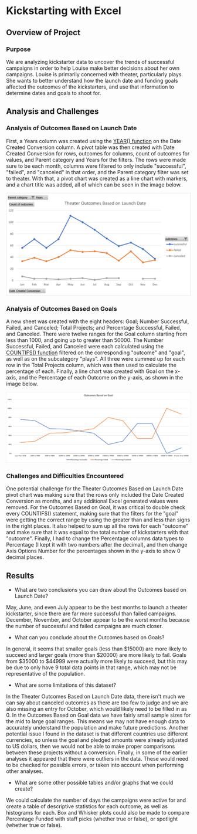 # Kickstarting with Excel

## Overview of Project

### Purpose

We are analyzing kickstarter data to uncover the trends of successful campaigns in order to help Louise make better decisions about her own campaigns. Louise is primarily concerned with theater, particularly plays. She wants to better understand how the launch date and funding goals affected the outcomes of the kickstarters, and use that information to determine dates and goals to shoot for. 

## Analysis and Challenges

### Analysis of Outcomes Based on Launch Date

First, a Years column was created using the [YEAR() function](https://support.microsoft.com/en-us/office/year-function-c64f017a-1354-490d-981f-578e8ec8d3b9) on the Date Created Conversion column. A pivot table was then created with Date Created Conversion for rows, outcomes for columns, count of outcomes for values, and Parent category and Years for the filters. The rows were made sure to be each month, columns were filtered to only include "successful", "failed", and "canceled" in that order, and the Parent category filter was set to theater. With that, a pivot chart was created as a line chart with markers, and a chart title was added, all of which can be seen in the image below. 

![Theater Outcomes vs Launch](resources/Theater_Outcomes_vs_Launch.png)

### Analysis of Outcomes Based on Goals

A new sheet was created with the eight headers: Goal; Number Successful, Failed, and Canceled; Total Projects; and Percentage Successful, Failed, and Canceled. There were twelve ranges for the Goal column starting from less than 1000, and going up to greater than 50000. The Number Successful, Failed, and Canceled were each calculated using the [COUNTIFS() function](https://support.microsoft.com/en-us/office/countifs-function-dda3dc6e-f74e-4aee-88bc-aa8c2a866842) filtered on the corresponding "outcome" and "goal", as well as on the subcategory "plays". All three were summed up for each row in the Total Projects column, which was then used to calculate the percentage of each. Finally, a line chart was created with Goal on the x-axis, and the Percentage of each Outcome on the y-axis, as shown in the image below. 

![Outcomes vs Goals](resources/Outcomes_vs_Goals.png)

### Challenges and Difficulties Encountered

One potential challenge for the Theater Outcomes Based on Launch Date pivot chart was making sure that the rows only included the Date Created Conversion as months, and any additional Excel generated values were removed. For the Outcomes Based on Goal, it was critical to double check every COUNTIFS() statement, making sure that the filters for the "goal" were getting the correct range by using the greater than and less than signs in the right places. It also helped to sum up all the rows for each "outcome" and make sure that it was equal to the total number of kickstarters with that "outcome". Finally, I had to change the Percentage columns data types to Percentage (I kept it with two numbers after the decimal), and then change Axis Options Number for the percentages shown in the y-axis to show 0 decimal places. 

## Results

- What are two conclusions you can draw about the Outcomes based on Launch Date?

May, June, and even July appear to be the best months to launch a theater kickstarter, since there are far more successful than failed campaigns. December, November, and October appear to be the worst months because the number of successful and failed campaigns are much closer. 

- What can you conclude about the Outcomes based on Goals?

In general, it seems that smaller goals (less than $15000) are more likely to succeed and larger goals (more than $20000) are more likely to fail. Goals from $35000 to $44999 were actually more likely to succeed, but this may be due to only have 9 total data points in that range, which may not be representative of the population.

- What are some limitations of this dataset?

In the Theater Outcomes Based on Launch Date data, there isn't much we can say about canceled outcomes as there are too few to judge and we are also missing an entry for October, which would likely need to be filled in as 0. In the Outcomes Based on Goal data we have fairly small sample sizes for the mid to large goal ranges. This means we may not have enough data to accurately understand the population and make future predictions. Another potential issue I found in the dataset is that different countries use different currencies, so unless the goal and pledged amounts were already adjusted to US dollars, then we would not be able to make proper comparisons between these projects without a conversion. Finally, in some of the earlier analyses it appeared that there were outliers in the data. These would need to be checked for possible errors, or taken into account when performing other analyses. 

- What are some other possible tables and/or graphs that we could create?

We could calculate the number of days the campaigns were active for and create a table of descriptive statistics for each outcome, as well as histograms for each. Box and Whisker plots could also be made to compare Percentage Funded with staff picks (whether true or false), or spotlight (whether true or false). 
